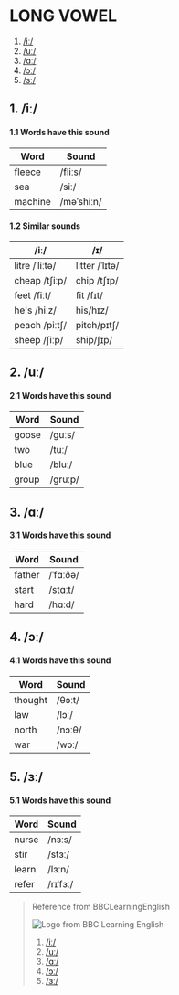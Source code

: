 # LONG VOWEL

1. [/iː/](#user-content-1-iː)
2. [/uː/](#user-content-2-uː)
3. [/ɑː/](#user-content-3-ɑː)
4. [/ɔː/](#user-content-4-ɔː)
5. [/ɜː/](#user-content-5-ɜː)

## 1. /iː/

#### 1.1 Words have this sound

|   Word    |  Sound      |
|-----------|-------------|
|   fleece  |  /fliːs/    |
|   sea     |  /siː/      |
|   machine |  /məˈshiːn/ |

#### 1.2 Similar sounds

|      /iː/      |      /ɪ/       |
|----------------|----------------|
| litre /ˈliːtə/ | litter /ˈlɪtə/ |
| cheap /tʃiːp/  | chip /tʃɪp/    |
| feet /fiːt/    | fit /fɪt/      |
| he's /hiːz/    | his/hɪz/       |
| peach /piːtʃ/  | pitch/pɪtʃ/    |
| sheep /ʃiːp/   | ship/ʃɪp/      |

## 2. /uː/

#### 2.1 Words have this sound

|  Word  |  Sound   |
|--------|----------|
|  goose |  /guːs/  |
|  two   |  /tuː/   |
|  blue  |  /bluː/  |
|  group |  /gruːp/ |

## 3. /ɑː/

#### 3.1 Words have this sound

|   Word   |  Sound   |
|----------|----------|
|   father | /ˈfɑːðə/ |
|   start  | /stɑːt/  |
|   hard   | /hɑːd/   |

## 4. /ɔː/

#### 4.1 Words have this sound

|   Word    | Sound  |
|-----------|--------|
|  thought  | /θɔːt/ |
|  law      | /lɔː/  |
|  north    | /nɔːθ/ |
|  war      | /wɔː/  |

## 5. /ɜː/

#### 5.1 Words have this sound

|  Word   |   Sound    |
|---------|------------|
|  nurse  |   /nɜːs/   |
|  stir   |   /stɜː/   |
|  learn  |   /lɜːn/   |
|  refer  |   /rɪˈfɜː/ |

> Reference from BBCLearningEnglish
>
> ![Logo from BBC Learning English][logo]
> 1. [/iː/][iː]
> 2. [/uː/][uː]
> 3. [/ɑː/][ɑː]
> 4. [/ɔː/][ɔː]
> 5. [/ɜː/][ɜː]

[logo]:http://static.bbci.co.uk/frameworks/barlesque/3.20.5/orb/4/img/bbc-blocks-dark.png

[iː]:http://www.bbc.co.uk/learningenglish/english/features/pronunciation/longvowel1
[uː]:http://www.bbc.co.uk/learningenglish/english/features/pronunciation/longvowel2
[ɑː]:http://www.bbc.co.uk/learningenglish/english/features/pronunciation/longvowel3
[ɔː]:http://www.bbc.co.uk/learningenglish/english/features/pronunciation/longvowel4
[ɜː]:http://www.bbc.co.uk/learningenglish/english/features/pronunciation/longvowel5
